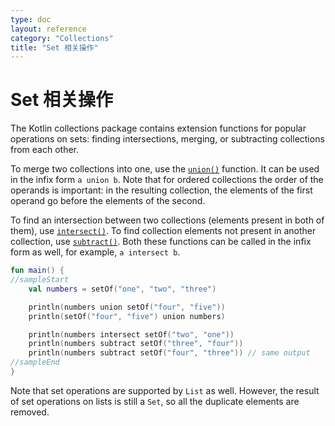 ```yaml
---
type: doc
layout: reference
category: "Collections"
title: "Set 相关操作"
---
```


# Set 相关操作

The Kotlin collections package contains extension functions for popular operations on sets: finding intersections, merging, or subtracting collections from each other.

To merge two collections into one, use the [`union()`](https://kotlinlang.org/api/latest/jvm/stdlib/kotlin.collections/union.html) function. It can be used in the infix form `a union b`.
Note that for ordered collections the order of the operands is important: in the resulting collection, the elements of the first operand go before the elements of the second.

To find an intersection between two collections (elements present in both of them), use [`intersect()`](https://kotlinlang.org/api/latest/jvm/stdlib/kotlin.collections/intersect.html).
To find collection elements not present in another collection, use [`subtract()`](https://kotlinlang.org/api/latest/jvm/stdlib/kotlin.collections/subtract.html).
Both these functions can be called in the infix form as well, for example, `a intersect b`.



```kotlin
fun main() {
//sampleStart
    val numbers = setOf("one", "two", "three")

    println(numbers union setOf("four", "five"))
    println(setOf("four", "five") union numbers)

    println(numbers intersect setOf("two", "one"))
    println(numbers subtract setOf("three", "four"))
    println(numbers subtract setOf("four", "three")) // same output
//sampleEnd
}
```


Note that set operations are supported by `List` as well.
However, the result of set operations on lists is still a `Set`, so all the duplicate elements are removed.
